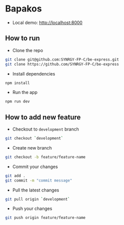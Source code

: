 # Bapakos

- Local demo: [http://localhost:8000](http://localhost:8000)

## How to run

- Clone the repo

```bash
git clone git@github.com:SYNRGY-FP-C/be-express.git
git clone https://github.com/SYNRGY-FP-C/be-express
```

- Install dependencies

```bash
npm install
```

- Run the app

```bash
npm run dev
```

## How to add new feature

- Checkout to `development` branch

```bash
git checkout `development`
```

- Create new branch

```bash
git checkout -b feature/feature-name
```

- Commit your changes

```bash
git add .
git commit -m "commit message"
```

- Pull the latest changes

```bash
git pull origin `development`
```

- Push your changes

```bash
git push origin feature/feature-name
```
